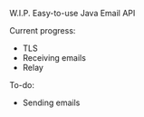 W.I.P. Easy-to-use Java Email API

Current progress:
- TLS
- Receiving emails
- Relay

To-do:
- Sending emails
